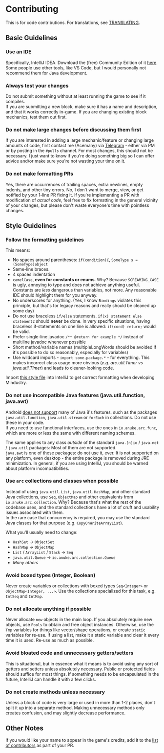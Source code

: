 # Contributing

This is for code contributions. For translations, see [TRANSLATING](TRANSLATING.md).

## Basic Guidelines

### Use an IDE

Specifically, IntelliJ IDEA. Download the (free) Community Edition of it [here](https://www.jetbrains.com/idea/download/). Some people use other tools, like VS Code, but I would personally not recommend them for Java development.

### Always test your changes

Do not submit something without at least running the game to see if it compiles.  
If you are submitting a new block, make sure it has a name and description, and that it works correctly in-game. If you are changing existing block mechanics, test them out first.

### Do not make large changes before discussing them first

If you are interested in adding a large mechanic/feature or changing large amounts of code, first contact me (Acemany) via [Telegram](https://t.me/acemany) - either via PM or by posting in the `#pulls` channel.
For most changes, this should not be necessary. I just want to know if you're doing something big so I can offer advice and/or make sure you're not wasting your time on it.

### Do not make formatting PRs

Yes, there are occurrences of trailing spaces, extra newlines, empty indents, and other tiny errors. No, I don't want to merge, view, or get notified by your 1-line PR fixing it. If you're implementing a PR with modification of *actual code*, feel free to fix formatting in the general vicinity of your changes, but please don't waste everyone's time with pointless changes.

## Style Guidelines

### Follow the formatting guidelines

This means:

- No spaces around parentheses: `if(condition){`, `SomeType s = (SomeType)object`
- Same-line braces.
- 4 spaces indentation
- `camelCase`, **even for constants or enums**. Why? Because `SCREAMING_CASE` is ugly, annoying to type and does not achieve anything useful. Constants are *less* dangerous than variables, not more. Any reasonable IDE should highlight them for you anyway.
- No underscores for anything. (Yes, I know `Bindings` violates this principle, but that's for legacy reasons and really should be cleaned up some day)
- Do not use braceless `if/else` statements. `if(x) statement else statement2` should **never** be done. In very specific situations, having braceless if-statements on one line is allowed: `if(cond) return;` would be valid.
- Prefer single-line javadoc `/** @return for example */` instead of multiline javadoc whenever possible
- Short method/variable names (multipleLongWords should be avoided if it's possible to do so reasonably, especially for variables)
- Use wildcard imports - `import some.package.*` - for everything. This makes incorrect class usage more obvious (*e.g. arc.util.Timer vs java.util.Timer*) and leads to cleaner-looking code.

Import [this style file](.github/Mindustry-CodeStyle-IJ.xml) into IntelliJ to get correct formatting when developing Mindustry.

### Do not use incompatible Java features (java.util.function, java.awt)

Android [does not support](https://developer.android.com/studio/write/java8-support#supported_features) many of Java 8's features, such as the packages `java.util.function`, `java.util.stream` or `forEach` in collections. Do not use these in your code.  
If you need to use functional interfaces, use the ones in `io.anuke.arc.func`, which are more or less the same with different naming schemes.
  
The same applies to any class *outside* of the standard `java.[n]io` / `java.net` / `java.util` packages: Most of them are not supported.  
`java.awt` is one of these packages: do not use it, ever. It is not supported on any platform, even desktop - the entire package is removed during JRE minimization.
In general, if you are using IntelliJ, you should be warned about platform incompatiblities.

### Use `arc` collections and classes when possible

Instead of using `java.util.List`, `java.util.HashMap`, and other standard Java collections, use `Seq`, `ObjectMap` and other equivalents from `io.anuke.arc.collection`.
Why? Because that's what the rest of the codebase uses, and the standard collections have a lot of cruft and usability issues associated with them.  
In the rare case that concurrency is required, you may use the standard Java classes for that purpose (e.g. `CopyOnWriteArrayList`).  

What you'll usually need to change:

- `HashSet` -> `ObjectSet`
- `HashMap` -> `ObjectMap`
- `List` / `ArrayList` / `Stack` -> `Seq`
- `java.util.Queue` -> `io.anuke.arc.collection.Queue`
- *Many others*

### Avoid boxed types (Integer, Boolean)

Never create variables or collections with boxed types `Seq<Integer>` or `ObjectMap<Integer, ...>`. Use the collections specialized for this task, e.g. `IntSeq` and `IntMap`.

### Do not allocate anything if possible

Never allocate `new` objects in the main loop. If you absolutely require new objects, use `Pools` to obtain and free object instances.
Otherwise, use the `Tmp` variables for things like vector/shape operations, or create `static` variables for re-use.
If using a list, make it a static variable and clear it every time it is used. Re-use as much as possible.

### Avoid bloated code and unnecessary getters/setters

This is situational, but in essence what it means is to avoid using any sort of getters and setters unless absolutely necessary. Public or protected fields should suffice for most things.
If something needs to be encapsulated in the future, IntelliJ can handle it with a few clicks.

### Do not create methods unless necessary

Unless a block of code is very large or used in more than 1-2 places, don't split it up into a separate method. Making unnecessary methods only creates confusion, and may slightly decrease performance.  

## Other Notes

If you would like your name to appear in the game's credits, add it to the [list of contributors](https://github.com/acemany/MindustryV4_reforked/blob/master/core/assets/contributors) as part of your PR.
